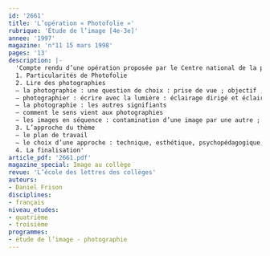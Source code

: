 ```yaml
---
id: '2661'
title: 'L’opération « Photofolie »'
rubrique: 'Étude de l’image [4e-3e]'
annee: '1997'
magazine: 'n°11 15 mars 1998'
pages: '13'
description: |-
  'Compte rendu d’une opération proposée par le Centre national de la photographie à destination du public scolaire…
  1. Particularités de Photofolie
  2. Lire des photographies
  – la photographie : une question de choix : prise de vue ; objectif ; planches-contact ; noir et blanc…
  – photographier : écrire avec la lumière : éclairage dirigé et éclairage diffus
  – la photographie : les autres signifiants
  – comment le sens vient aux photographies
  – les images en séquence : contamination d’une image par une autre ; « l’effet Koulechov » ; photographie et texte
  3. L’approche du thème
  – le plan de travail
  – le choix d’une approche : technique, esthétique, psychopédagogique,  le choix d’une forme photographique
  4. La finalisation'
article_pdf: '2661.pdf'
magazine_special: Image au collège
revue: 'L’école des lettres des collèges'
auteurs:
- Daniel Frison
disciplines:
- français
niveau_etudes:
- quatrième
- troisième
programmes:
- étude de l’image - photographie
---
```

